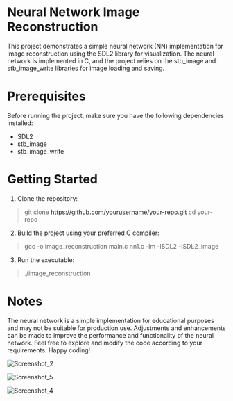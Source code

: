 
# Neural Network Image Reconstruction

This project demonstrates a simple neural network (NN) implementation for image reconstruction using the SDL2 library for visualization. The neural network is implemented in C, and the project relies on the stb_image and stb_image_write libraries for image loading and saving.

# Prerequisites

Before running the project, make sure you have the following dependencies installed:

* SDL2
* stb_image
* stb_image_write

# Getting Started

1. Clone the repository:

> git clone https://github.com/yourusername/your-repo.git
cd your-repo

2. Build the project using your preferred C compiler:
> gcc -o image_reconstruction main.c nn1.c -lm -lSDL2 -lSDL2_image

3. Run the executable:
> ./image_reconstruction

# Notes
The neural network is a simple implementation for educational purposes and may not be suitable for production use.
Adjustments and enhancements can be made to improve the performance and functionality of the neural network.
Feel free to explore and modify the code according to your requirements. Happy coding!

![Screenshot_2](https://github.com/BlagojeBlagojevic/Image-Reconstruction/assets/100707842/b3df19b9-2739-46f1-bbef-17eb533bafc8)



![Screenshot_5](https://github.com/BlagojeBlagojevic/Image-Reconstruction/assets/100707842/3ab951ff-055f-43d3-ac02-92bf338c2c3d)


![Screenshot_4](https://github.com/BlagojeBlagojevic/Image-Reconstruction/assets/100707842/3fd06cf7-64ac-4987-8f18-623fe454f5e8)



